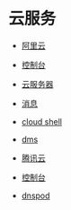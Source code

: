 # 云服务


<div id = "首"></div>
<script src = "../js/首.js"></script>


* [阿里云](https://www.aliyun.com/)
* [控制台](https://home.console.aliyun.com/)
* [云服务器](https://ecs.console.aliyun.com/)
* [消息](https://notifications.console.aliyun.com/)
* [cloud shell](https://shell.aliyun.com/)
* [dms](https://www.aliyun.com/product/dms/)


* [腾讯云](https://cloud.tencent.com/)
* [控制台](https://console.cloud.tencent.com/)
* [dnspod](https://console.dnspod.cn/dns/list)
